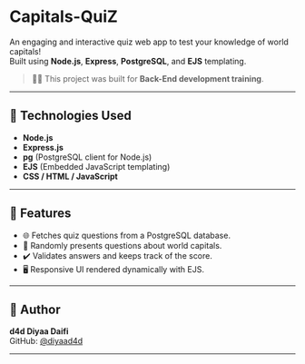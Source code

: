# Capitals-QuiZ

An engaging and interactive quiz web app to test your knowledge of world capitals!  
Built using **Node.js**, **Express**, **PostgreSQL**, and **EJS** templating.

> 🏋️‍♂️ This project was built for **Back-End development training**.

---

## 🧰 Technologies Used

- **Node.js**
- **Express.js**
- **pg** (PostgreSQL client for Node.js)
- **EJS** (Embedded JavaScript templating)
- **CSS / HTML / JavaScript**

---

## 🌟 Features

- 🌐 Fetches quiz questions from a PostgreSQL database.
- 🎯 Randomly presents questions about world capitals.
- ✔️ Validates answers and keeps track of the score.
- 🖥️ Responsive UI rendered dynamically with EJS.

---

## 🙋 Author

**d4d Diyaa Daifi**  
GitHub: [@diyaad4d](https://github.com/diyaad4d)

---

